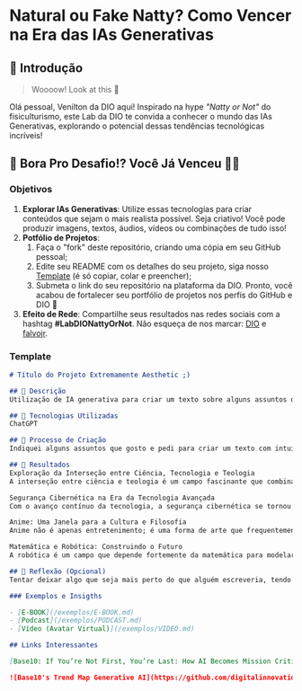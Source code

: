 # Natural ou Fake Natty? Como Vencer na Era das IAs Generativas

## 🚀 Introdução

> Woooow! Look at this 👀

Olá pessoal, Venilton da DIO aqui! Inspirado na hype _"Natty or Not"_ do fisiculturismo, este Lab da DIO te convida a conhecer o mundo das IAs Generativas, explorando o potencial dessas tendências tecnológicas incríveis!

## 🎯 Bora Pro Desafio!? Você Já Venceu 💪🤓

### Objetivos

1. **Explorar IAs Generativas**: Utilize essas tecnologias para criar conteúdos que sejam o mais realista possível. Seja criativo! Você pode produzir imagens, textos, áudios, vídeos ou combinações de tudo isso!
1. **Potfólio de Projetos**:
    1. Faça o "fork" deste repositório, criando uma cópia em seu GitHub pessoal;
    2. Edite seu README com os detalhes do seu projeto, siga nosso [Template](#template) (é só copiar, colar e preencher);
    3. Submeta o link do seu repositório na plataforma da DIO. Pronto, você acabou de fortalecer seu portfólio de projetos nos perfis do GitHub e DIO 🚀
1. **Efeito de Rede**: Compartilhe seus resultados nas redes sociais com a hashtag **#LabDIONattyOrNot**. Não esqueça de nos marcar: [DIO](https://www.linkedin.com/school/dio-makethechange) e [falvojr](https://www.linkedin.com/in/falvojr).

### Template

```markdown
# Título do Projeto Extremamente Aesthetic ;)

## 📒 Descrição
Utilização de IA generativa para criar um texto sobre alguns assuntos que gosto e que poderiam ser utilizadas para me aprensentar. 

## 🤖 Tecnologias Utilizadas
ChatGPT

## 🧐 Processo de Criação
Indiquei alguns assuntos que gosto e pedi para criar um texto com intuito educacional. 

## 🚀 Resultados
Exploração da Interseção entre Ciência, Tecnologia e Teologia
A interseção entre ciência e teologia é um campo fascinante que combina o rigor empírico com a contemplação espiritual. A ciência, com seu foco em evidências e experimentação, nos permite entender o universo físico, enquanto a teologia explora as questões fundamentais da existência e da moralidade. Recentemente, avanços na tecnologia, especialmente na inteligência artificial e robótica, têm levantado novas questões teológicas sobre a natureza da consciência e a alma.

Segurança Cibernética na Era da Tecnologia Avançada
Com o avanço contínuo da tecnologia, a segurança cibernética se tornou mais crítica do que nunca. As ameaças cibernéticas estão em constante evolução, e é essencial desenvolver e implementar medidas de segurança robustas. Isso inclui desde a criptografia avançada até a inteligência artificial para detectar e mitigar ataques. A matemática, particularmente a teoria dos números, desempenha um papel crucial na criação de algoritmos de criptografia seguros, garantindo a proteção dos dados sensíveis contra invasores.

Anime: Uma Janela para a Cultura e Filosofia
Anime não é apenas entretenimento; é uma forma de arte que frequentemente aborda temas profundos e filosóficos. Obras como "Neon Genesis Evangelion" e "Ghost in the Shell" exploram a psicologia humana, a identidade e a interface entre humanos e máquinas. Estes temas ressoam fortemente com questões teológicas e científicas, proporcionando um meio único de reflexão sobre o nosso lugar no universo e o futuro da humanidade.

Matemática e Robótica: Construindo o Futuro
A robótica é um campo que depende fortemente da matemática para modelar e resolver problemas complexos. Desde a cinemática até a inteligência artificial, a matemática fornece as ferramentas necessárias para o desenvolvimento de robôs avançados. Estes robôs têm o potencial de transformar indústrias e melhorar a qualidade de vida, desde a automação de tarefas repetitivas até a assistência em cuidados de saúde.

## 💭 Reflexão (Opcional)
Tentar deixar algo que seja mais perto do que alguém escreveria, tendo erros de grámatica e linguagem coloquial além de vicios comuns da linguagem quando uma pessoa está falando. 

### Exemplos e Insigths

- [E-BOOK](/exemplos/E-BOOK.md)
- [Podcast](/exemplos/PODCAST.md)
- [Vídeo (Avatar Virtual)](/exemplos/VIDEO.md)

## Links Interessantes

[Base10: If You’re Not First, You’re Last: How AI Becomes Mission Critical](https://base10.vc/post/generative-ai-mission-critical/)

![Base10's Trend Map Generative AI](https://github.com/digitalinnovationone/lab-natty-or-not/assets/730492/f4df26e8-f8f7-4419-8252-c69d73ea930c)
